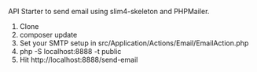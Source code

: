 API Starter to send email using slim4-skeleton and PHPMailer.

1. Clone
2. composer update
3. Set your SMTP setup in src/Application/Actions/Email/EmailAction.php
4. php -S localhost:8888 -t public
5. Hit http://localhost:8888/send-email
